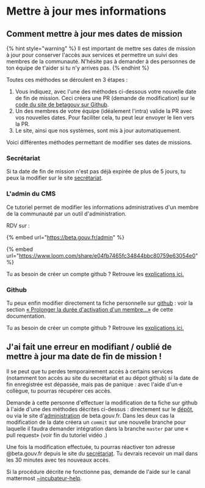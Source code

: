 # Mettre à jour mes informations

## Comment mettre à jour mes dates de mission

{% hint style="warning" %}
Il est important de mettre ses dates de mission à jour pour conserver l'accès aux services et permettre un suivi des membres de la communauté. N'hésite pas à demander à des personnes de ton équipe de t'aider si tu n'y arrives pas.
{% endhint %}

Toutes ces méthodes se déroulent en 3 étapes :

1. Vous indiquez, avec l'une des méthodes ci-dessous votre nouvelle date de fin de mission. Ceci créera une PR (demande de modification) sur le [code du site de betagouv sur Github](https://github.com/betagouv/beta.gouv.fr/).
2. Un des membres de votre équipe (idéalement l'intra) valide la PR avec vos nouvelles dates. Pour faciliter cela, tu peut leur envoyer le lien vers la PR.
3. Le site, ainsi que nos systèmes, sont mis à jour automatiquement.

Voici différentes méthodes permettant de modifier ses dates de missions.

### Secrétariat

Si ta date de fin de mission n'est pas déjà expirée de plus de 5 jours, tu peux la modifier sur le site [secrétariat](https://secretariat.incubateur.net/account#update-end-date).

### L'admin du CMS

Ce tutoriel permet de modifier les informations administratives d'un membre de la communauté par un outil d'administration.

RDV sur :

{% embed url="https://beta.gouv.fr/admin" %}

{% embed url="https://www.loom.com/share/e04fb7465fc34844bbc80759e63054e0" %}

Tu as besoin de créer un compte github ? Retrouve les [explications ici.](../github/)

### Github

Tu peux enfin modifier directement ta fiche personnelle sur [github](https://github.com/betagouv/beta.gouv.fr/tree/master/content/\_authors) : voir la section [« Prolonger la durée d'activation d'un membre…»](./) de cette documentation.

Tu as besoin de créer un compte github ? Retrouve les [explications ici.](../github/)

## J'ai fait une erreur en modifiant / oublié de mettre à jour ma date de fin de mission !

Il se peut que tu perdes temporairement accès à certains services (notamment ton accès au site du secrétariat et au dépot github) si la date de fin enregistrée est dépassée, mais pas de panique : avec l'aide d'un⋅e collègue, tu pourras récupérer ces accès.

Demande à cette personne d'effectuer la modification de ta fiche sur github à l'aide d'une des méthodes décrites ci-dessus : directement sur le [dépôt](https://github.com/betagouv/beta.gouv.fr/tree/master/content/\_authors), ou via le site d'[administration](https://beta.gouv.fr/admin) de beta.gouv.fr. Dans les deux cas la modification de la date créera un `commit` sur une nouvelle branche pour laquelle il faudra demander intégration dans la branche `master` par une « pull request» (voir fin du tutoriel vidéo .)

Une fois la modification effectuée, tu pourras réactiver ton adresse @beta.gouv.fr depuis le site du [secrétariat](https://secretariat.incubateur.net/). Tu devrais recevoir un mail dans les 30 minutes avec tes nouveaux accès.

Si la procédure décrite ne fonctionne pas, demande de l'aide sur le canal mattermost [\~incubateur-help](https://mattermost.incubateur.net/betagouv/channels/incubateur-secretaria).
